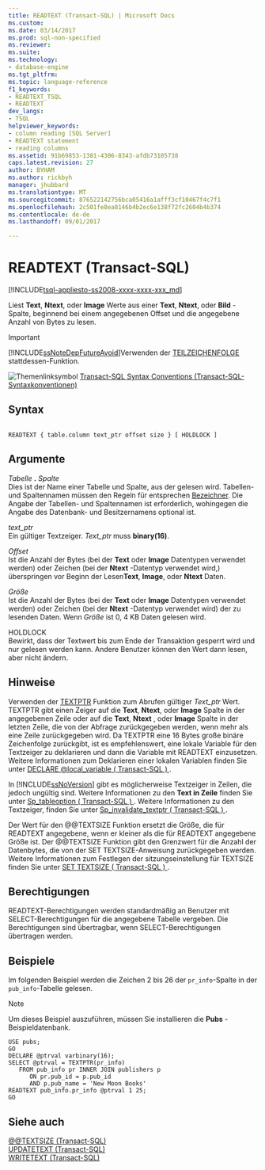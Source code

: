 ```yaml
---
title: READTEXT (Transact-SQL) | Microsoft Docs
ms.custom: 
ms.date: 03/14/2017
ms.prod: sql-non-specified
ms.reviewer: 
ms.suite: 
ms.technology:
- database-engine
ms.tgt_pltfrm: 
ms.topic: language-reference
f1_keywords:
- READTEXT_TSQL
- READTEXT
dev_langs:
- TSQL
helpviewer_keywords:
- column reading [SQL Server]
- READTEXT statement
- reading columns
ms.assetid: 91b69853-1381-4306-8343-afdb73105738
caps.latest.revision: 27
author: BYHAM
ms.author: rickbyh
manager: jhubbard
ms.translationtype: MT
ms.sourcegitcommit: 876522142756bca05416a1afff3cf10467f4c7f1
ms.openlocfilehash: 2c501fe8ea8146b4b2ec6e138f72fc2604b4b374
ms.contentlocale: de-de
ms.lasthandoff: 09/01/2017

---
```

# <a name="readtext-transact-sql"></a>READTEXT (Transact-SQL)
[!INCLUDE[tsql-appliesto-ss2008-xxxx-xxxx-xxx_md](../../includes/tsql-appliesto-ss2008-xxxx-xxxx-xxx-md.md)]

  Liest **Text**, **Ntext**, oder **Image** Werte aus einer **Text**, **Ntext**, oder **Bild**  -Spalte, beginnend bei einem angegebenen Offset und die angegebene Anzahl von Bytes zu lesen.  
  
> [!IMPORTANT]  
>  [!INCLUDE[ssNoteDepFutureAvoid](../../includes/ssnotedepfutureavoid-md.md)]Verwenden der [TEILZEICHENFOLGE](../../t-sql/functions/substring-transact-sql.md) stattdessen-Funktion.  
  
 ![Themenlinksymbol](../../database-engine/configure-windows/media/topic-link.gif "Topic link icon") [Transact-SQL Syntax Conventions (Transact-SQL-Syntaxkonventionen)](../../t-sql/language-elements/transact-sql-syntax-conventions-transact-sql.md)  
  
## <a name="syntax"></a>Syntax  
  
```  
  
READTEXT { table.column text_ptr offset size } [ HOLDLOCK ]  
```  
  
## <a name="arguments"></a>Argumente  
 *Tabelle* **.** *Spalte*  
 Dies ist der Name einer Tabelle und Spalte, aus der gelesen wird. Tabellen- und Spaltennamen müssen den Regeln für entsprechen [Bezeichner](../../relational-databases/databases/database-identifiers.md). Die Angabe der Tabellen- und Spaltennamen ist erforderlich, wohingegen die Angabe des Datenbank- und Besitzernamens optional ist.  
  
 *text_ptr*  
 Ein gültiger Textzeiger. *Text_ptr* muss **binary(16)**.  
  
 *Offset*  
 Ist die Anzahl der Bytes (bei der **Text** oder **Image** Datentypen verwendet werden) oder Zeichen (bei der **Ntext** -Datentyp verwendet wird,) überspringen vor Beginn der Lesen**Text**, **Image**, oder **Ntext** Daten.  
  
 *Größe*  
 Ist die Anzahl der Bytes (bei der **Text** oder **Image** Datentypen verwendet werden) oder Zeichen (bei der **Ntext** -Datentyp verwendet wird) der zu lesenden Daten. Wenn *Größe* ist 0, 4 KB Daten gelesen wird.  
  
 HOLDLOCK  
 Bewirkt, dass der Textwert bis zum Ende der Transaktion gesperrt wird und nur gelesen werden kann. Andere Benutzer können den Wert dann lesen, aber nicht ändern.  
  
## <a name="remarks"></a>Hinweise  
 Verwenden der [TEXTPTR](../../t-sql/functions/text-and-image-functions-textptr-transact-sql.md) Funktion zum Abrufen gültiger *Text_ptr* Wert. TEXTPTR gibt einen Zeiger auf die **Text**, **Ntext**, oder **Image** Spalte in der angegebenen Zeile oder auf die **Text**, **Ntext** , oder **Image** Spalte in der letzten Zeile, die von der Abfrage zurückgegeben werden, wenn mehr als eine Zeile zurückgegeben wird. Da TEXTPTR eine 16 Bytes große binäre Zeichenfolge zurückgibt, ist es empfehlenswert, eine lokale Variable für den Textzeiger zu deklarieren und dann die Variable mit READTEXT einzusetzen. Weitere Informationen zum Deklarieren einer lokalen Variablen finden Sie unter [DECLARE @local_variable &#40; Transact-SQL &#41; ](../../t-sql/language-elements/declare-local-variable-transact-sql.md).  
  
 In [!INCLUDE[ssNoVersion](../../includes/ssnoversion-md.md)] gibt es möglicherweise Textzeiger in Zeilen, die jedoch ungültig sind. Weitere Informationen zu den **Text in Zeile** finden Sie unter [Sp_tableoption &#40; Transact-SQL &#41; ](../../relational-databases/system-stored-procedures/sp-tableoption-transact-sql.md). Weitere Informationen zu den Textzeiger, finden Sie unter [Sp_invalidate_textptr &#40; Transact-SQL &#41; ](../../relational-databases/system-stored-procedures/sp-invalidate-textptr-transact-sql.md).  
  
 Der Wert für den @@TEXTSIZE Funktion ersetzt die Größe, die für READTEXT angegebene, wenn er kleiner als die für READTEXT angegebene Größe ist. Der @@TEXTSIZE Funktion gibt den Grenzwert für die Anzahl der Datenbytes, die von der SET TEXTSIZE-Anweisung zurückgegeben werden. Weitere Informationen zum Festlegen der sitzungseinstellung für TEXTSIZE finden Sie unter [SET TEXTSIZE &#40; Transact-SQL &#41; ](../../t-sql/statements/set-textsize-transact-sql.md).  
  
## <a name="permissions"></a>Berechtigungen  
 READTEXT-Berechtigungen werden standardmäßig an Benutzer mit SELECT-Berechtigungen für die angegebene Tabelle vergeben. Die Berechtigungen sind übertragbar, wenn SELECT-Berechtigungen übertragen werden.  
  
## <a name="examples"></a>Beispiele  
 Im folgenden Beispiel werden die Zeichen 2 bis 26 der `pr_info`-Spalte in der `pub_info`-Tabelle gelesen.  
  
> [!NOTE]  
>  Um dieses Beispiel auszuführen, müssen Sie installieren die **Pubs** -Beispieldatenbank.  
  
```  
USE pubs;  
GO  
DECLARE @ptrval varbinary(16);  
SELECT @ptrval = TEXTPTR(pr_info)   
   FROM pub_info pr INNER JOIN publishers p  
      ON pr.pub_id = p.pub_id   
      AND p.pub_name = 'New Moon Books'  
READTEXT pub_info.pr_info @ptrval 1 25;  
GO  
```  
  
## <a name="see-also"></a>Siehe auch  
 [@@TEXTSIZE &#40;Transact-SQL&#41;](../../t-sql/functions/textsize-transact-sql.md)   
 [UPDATETEXT (Transact-SQL)](../../t-sql/queries/updatetext-transact-sql.md)   
 [WRITETEXT (Transact-SQL)](../../t-sql/queries/writetext-transact-sql.md)  
  
  
